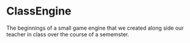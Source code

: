 # ClassEngine
 The beginnings of a small game engine that we created along side our teacher in class over the course of a sememster.
